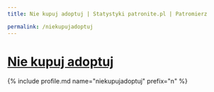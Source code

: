 ```yaml
---
title: Nie kupuj adoptuj | Statystyki patronite.pl | Patromierz

permalink: /niekupujadoptuj
---
```


# [Nie kupuj adoptuj](https://patronite.pl/niekupujadoptuj)

{% include profile.md name="niekupujadoptuj" prefix="n" %}
